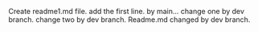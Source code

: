 Create readme1.md file.
add the first line. by main...
change one by dev branch.
change two by dev branch.
Readme.md changed by dev branch.
